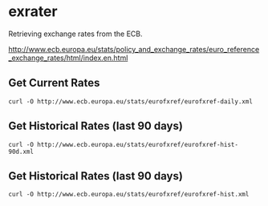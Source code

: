 # exrater

Retrieving exchange rates from the ECB.

http://www.ecb.europa.eu/stats/policy_and_exchange_rates/euro_reference_exchange_rates/html/index.en.html

## Get Current Rates

```
curl -O http://www.ecb.europa.eu/stats/eurofxref/eurofxref-daily.xml
```

## Get Historical Rates (last 90 days)

```
curl -O http://www.ecb.europa.eu/stats/eurofxref/eurofxref-hist-90d.xml
```

## Get Historical Rates (last 90 days)

```
curl -O http://www.ecb.europa.eu/stats/eurofxref/eurofxref-hist.xml 
```